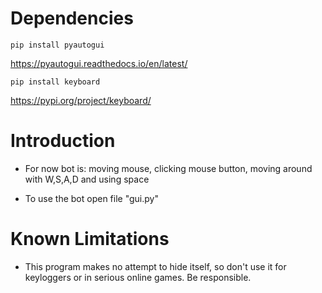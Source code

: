 # Dependencies
 ```pip install pyautogui ```
 
 https://pyautogui.readthedocs.io/en/latest/
 
  ```pip install keyboard ```
  
  https://pypi.org/project/keyboard/

# Introduction
 - For now bot is: moving mouse, clicking mouse button, moving around with W,S,A,D and using space
 
 - To use the bot open file "gui.py"
 
 # Known Limitations
 - This program makes no attempt to hide itself, so don't use it for keyloggers or in serious online games. Be responsible.
